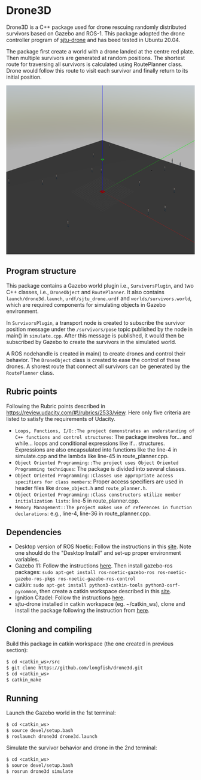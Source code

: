 # Drone3D 

Drone3D is a C++ package used for drone rescuing randomly distributed survivors based on Gazebo and ROS-1. This package adopted the drone controller program of [sjtu-drone](https://github.com/tahsinkose/sjtu-drone) and has beed tested in Ubuntu 20.04.

The package first create a world with a drone landed at the centre red plate. Then multiple survivors are generated at random positions. The shortest route for traversing all survivors is calculated using RoutePlanner class. Drone would follow this route to visit each survivor and finally return to its initial position.

<img src="map.png" width="600" height="450" />

## Program structure

This package contains a Gazebo world plugin i.e., `SurvivorsPlugin`, and two C++ classes, i.e., `DroneObject` and `RoutePlanner`. It also contains `launch/drone3d.launch`, `urdf/sjtu_drone.urdf` and `worlds/survivors.world`, which are required components for simulating objects in Gazebo environment. 

In `SurvivorsPlugin`, a transport node is created to subscribe the survivor position message under the `/survivors/pose` topic published by the node in main() in `simulate.cpp`. After this message is published, it would then be subscribed by Gazebo to create the survivors in the simulated world. 

A ROS nodehandle is created in main() to create drones and control their behavior. The `DroneObject` class is created to ease the control of these drones. A shorest route that connect all survivors can be generated by the `RoutePlanner` class. 

## Rubric points

Following the Rubric points described in https://review.udacity.com/#!/rubrics/2533/view. Here only five criteria are listed to satisfy the requirements of Udacity.

* `Loops, Functions, I/O::The project demonstrates an understanding of C++ functions and control structures`: The package involves for... and while... loops and conditional expressions like if... structures. Expressions are also encapsulated into functions like the line-4 in simulate.cpp and the lambda like line-45 in route_planner.cpp.
* `Object Oriented Programming::The project uses Object Oriented Programming techniques`: The package is divided into several classes. 
* `Object Oriented Programming::Classes use appropriate access specifiers for class members`: Proper access specifiers are used in header files like `drone_object.h` and `route_planner.h`.
* `Object Oriented Programming::Class constructors utilize member initialization lists`: line-5 in route_planner.cpp.
* `Memory Management::The project makes use of references in function declarations`: e.g., line-4, line-36 in route_planner.cpp.

## Dependencies 
* Desktop version of ROS Noetic: Follow the instructions in this [site](http://wiki.ros.org/noetic/Installation/Ubuntu). Note one should do the "Desktop Install" and set-up proper environment variables.  
* Gazebo 11: Follow the instructions [here](http://gazebosim.org/tutorials?tut=install_ubuntu). Then install gazebo-ros packages: `sudo apt-get install ros-noetic-gazebo-ros ros-noetic-gazebo-ros-pkgs ros-noetic-gazebo-ros-control`
* catkin: `sudo apt-get install python3-catkin-tools python3-osrf-pycommon`, then create a catkin workspace described in this [site](http://wiki.ros.org/catkin/Tutorials/create_a_workspace).
* Ignition Citadel: Follow the instructions [here](https://ignitionrobotics.org/docs/citadel/install_ubuntu).
* sjtu-drone installed in catkin workspace (eg. ~/catkin_ws), clone and install the package following the instruction from [here](https://github.com/longfish/sjtu-drone).

## Cloning and compiling

Build this package in catkin workspace (the one created in previous section):
```
$ cd <catkin_ws>/src
$ git clone https://github.com/longfish/drone3d.git 
$ cd <catkin_ws>
$ catkin_make
```

## Running

Launch the Gazebo world in the 1st terminal:
```
$ cd <catkin_ws>
$ source devel/setup.bash
$ roslaunch drone3d drone3d.launch
```

Simulate the survivor behavior and drone in the 2nd terminal:
```
$ cd <catkin_ws>
$ source devel/setup.bash
$ rosrun drone3d simulate
```
